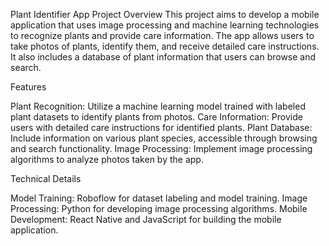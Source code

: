 Plant Identifier App
Project Overview
This project aims to develop a mobile application that uses image processing and machine learning technologies to recognize plants and provide care information. The app allows users to take photos of plants, identify them, and receive detailed care instructions. It also includes a database of plant information that users can browse and search.

Features


Plant Recognition: Utilize a machine learning model trained with labeled plant datasets to identify plants from photos.
Care Information: Provide users with detailed care instructions for identified plants.
Plant Database: Include information on various plant species, accessible through browsing and search functionality.
Image Processing: Implement image processing algorithms to analyze photos taken by the app.

Technical Details


Model Training: Roboflow for dataset labeling and model training.
Image Processing: Python for developing image processing algorithms.
Mobile Development: React Native and JavaScript for building the mobile application.
